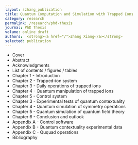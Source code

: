 ```yaml
---
layout: szhang_publication
title: Quantum Computation and Simulation with Trapped Ions
category: research
permalink: /research/phd-thesis
journal: PhD Thesis
volume: online draft
authors:  <strong><a href="/">Zhang Xiang</a></strong>
selected: publication
---
```


* Cover
* Abstract
* Acknowledgments
* List of contents / figures / tables
* Chapter 1 - Introduction
* Chapter 2 - Trapped-ion system
* Chapter 3 - Daily operations of trapped ions
* Chapter 4 - Quantum manipulation of trapped ions
* Chapter 5 - Control system
* Chapter 3 - Experimental tests of quantum contextuality
* Chapter 4 - Quantum simulation of symmetry operations
* Chapter 5 - Quantum simulation of quantum field theory
* Chapter 6 - Conclusion and outlook
* Appendix A - Control software
* Appendix B - Quantum contextuality experimental data
* Appendix C - Ququad operations
* Bibliography
